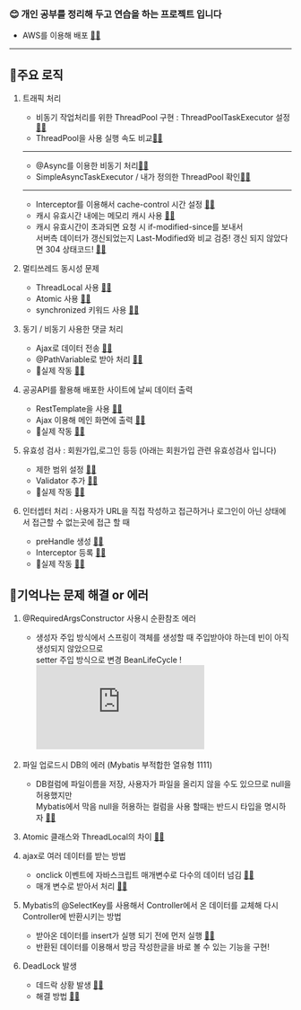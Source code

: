 <h3>😊 개인 공부를 정리해 두고 연습을 하는 프로젝트 입니다 </h3>

 - AWS를 이용해 배포 [📝🔗](http://54.180.140.215:8080/Project/home)
<hr>
<h2>🌈주요 로직</h2>

1. 트래픽 처리
	- 비동기 작업처리를 위한 ThreadPool 구현 : ThreadPoolTaskExecutor 설정[📝🔗](https://github.com/qufehfdl/portfolio/blob/main/Project/src/main/java/com/hrilke/project/config/ThreadPoolConfig.java#L19)
	- ThreadPool을 사용 실행 속도 비교[📝🔗](https://github.com/qufehfdl/portfolio/blob/main/Project/src/main/java/com/hrilke/project/controller/concurrent/ThreadPoolController.java#L24)
	- --
	- @Async를 이용한 비동기 처리[📝🔗](https://github.com/qufehfdl/portfolio/blob/main/Project/src/main/java/com/hrilke/project/service/concurrent/AsyncService.java#L12)
	- SimpleAsyncTaskExecutor / 내가 정의한 ThreadPool 확인[📝🔗](https://github.com/qufehfdl/portfolio/blob/main/Project/src/main/java/com/hrilke/project/controller/concurrent/AsyncController.java#L34)
	- --
   	- Interceptor를 이용해서 cache-control 시간 설정 [📝🔗](https://github.com/qufehfdl/portfolio/blob/main/Project/src/main/java/com/hrilke/project/interceptor/CacheInterceptor.java#L16)
	- 캐시 유효시간 내에는 메모리 캐시 사용 [📝🔗](https://github.com/qufehfdl/portfolio/blob/main/Project/src/main/webapp/resources/upload/cache2.png)
	- 캐시 유효시간이 초과되면 요청 시 if-modified-since를 보내서<br> 서버측 데이터가 갱신되었는지
	  Last-Modified와 비교 검증!  갱신 되지 않았다면 304 상태코드! [📝🔗](https://github.com/qufehfdl/portfolio/blob/main/Project/src/main/webapp/resources/upload/cache3.png)
      
2. 멀티쓰레드 동시성 문제
    - ThreadLocal 사용 [📝🔗](https://github.com/qufehfdl/portfolio/blob/main/Project/src/main/java/com/hrilke/project/controller/concurrent/ThreadLocalController.java#L21)
    - Atomic 사용 [📝🔗](https://github.com/qufehfdl/portfolio/blob/main/Project/src/main/java/com/hrilke/project/controller/concurrent/AtomicInstanceController.java#L35)
    - synchronized 키워드 사용 [📝🔗](https://github.com/qufehfdl/portfolio/blob/main/Project/src/main/java/com/hrilke/project/controller/concurrent/SynchronizedController.java#L12)

3. 동기 / 비동기 사용한 댓글 처리
    - Ajax로 데이터 전송 [📝🔗](https://github.com/qufehfdl/portfolio/blob/main/Project/src/main/webapp/WEB-INF/views/board/read.jsp#L16)
    - @PathVariable로 받아 처리 [📝🔗](https://github.com/qufehfdl/portfolio/blob/main/Project/src/main/java/com/hrilke/project/controller/ReplyController.java#L39)
    - 🔎실제 작동 [📝🔗](http://54.180.140.215:8080/Project/board/read?board_category=5&content_num=1)

4. 공공API를 활용해 배포한 사이트에 날씨 데이터 출력
    - RestTemplate을 사용 [📝🔗](https://github.com/qufehfdl/portfolio/blob/main/Project/src/main/java/com/hrilke/project/controller/RestAPIController.java#L47)
    - Ajax 이용해 메인 화면에 출력 [📝🔗](https://github.com/qufehfdl/portfolio/blob/main/Project/src/main/webapp/WEB-INF/views/home.jsp#L14)
    - 🔎실제 작동 [📝🔗](http://54.180.140.215:8080/Project/home)
      
5. 유효성 검사 : 회원가입,로그인 등등 (아래는 회원가입 관련 유효성검사 입니다)
    - 제한 범위 설정 [📝🔗](https://github.com/qufehfdl/portfolio/blob/main/Project/src/main/java/com/hrilke/project/beans/UserBean.java#L13)
    - Validator 추가 [📝🔗](https://github.com/qufehfdl/portfolio/blob/main/Project/src/main/java/com/hrilke/project/validation/UserValidator.java#L16)
    - 🔎실제 작동 [📝🔗](http://54.180.140.215:8080/Project/user/join)

6. 인터셉터 처리 : 사용자가 URL을 직접 작성하고 접근하거나 로그인이 아닌 상태에서 접근할 수 없는곳에 접근 할 때
    - preHandle 생성 [📝🔗](https://github.com/qufehfdl/portfolio/blob/main/Project/src/main/java/com/hrilke/project/interceptor/CheckLoginInterceptor.java#L21)
    - Interceptor 등록 [📝🔗](https://github.com/qufehfdl/portfolio/blob/main/Project/src/main/java/com/hrilke/project/config/ServletAppContext.java#L161)
    - 🔎실제 작동 [📝🔗](http://54.180.140.215:8080/Project/board/read)
  
<h2>🌈기억나는 문제 해결 or 에러</h2>

1. @RequiredArgsConstructor 사용시 순환참조 에러
    - 생성자 주입 방식에서 스프링이 객체를 생성할 때 주입받아야 하는데 빈이 아직 생성되지 않았으므로<br>
    setter 주입 방식으로 변경 BeanLifeCycle !![📝🔗](https://github.com/qufehfdl/portfolio/blob/main/Project/src/main/java/com/hrilke/project/config/ServletAppContext.java#L74)

2. 파일 업로드시 DB의 에러 (Mybatis 부적합한 열유형 1111)
    - DB컬럼에 파일이름을 저장, 사용자가 파일을 올리지 않을 수도 있으므로 null을 허용했지만 <br> Mybatis에서 막음
       null을 허용하는 컬럼을 사용 할때는 반드시 타입을 명시하자 [📝🔗](https://github.com/qufehfdl/portfolio/blob/main/Project/src/main/java/com/hrilke/project/service/BoardService.java#L60)
       
3. Atomic 클래스와 ThreadLocal의 차이 [📝🔗](https://github.com/qufehfdl/portfolio/blob/main/Project/src/main/java/com/hrilke/project/config/RootAppContext.java#L40)

4. ajax로 여러 데이터를 받는 방법
    - onclick 이벤트에 자바스크립트 매개변수로 다수의 데이터 넘김 [📝🔗](https://github.com/qufehfdl/portfolio/blob/main/Project/src/main/webapp/WEB-INF/views/board/read.jsp#L91)
    - 매개 변수로 받아서 처리 [📝🔗](https://github.com/qufehfdl/portfolio/blob/main/Project/src/main/webapp/WEB-INF/views/board/read.jsp#L16)

5. Mybatis의 @SelectKey를 사용해서 Controller에서 온 데이터를 교체해 다시 Controller에 반환시키는 방법
    - 받아온 데이터를 insert가 실행 되기 전에 먼저 실행 [📝🔗](https://github.com/qufehfdl/portfolio/blob/main/Project/src/main/java/com/hrilke/project/mapper/BoardMapper.java#L18)
    - 반환된 데이터를 이용해서 방금 작성한글을 바로 볼 수 있는 기능을 구현!
    
6. DeadLock 발생
    - 데드락 상황 발생 [📝🔗](https://github.com/qufehfdl/portfolio/blob/main/Project/src/main/java/com/hrilke/project/controller/concurrent/SynchronizedController.java#L25)
    - 해결 방법 [📝🔗](https://github.com/qufehfdl/portfolio/blob/main/Project/src/main/java/com/hrilke/project/controller/concurrent/SynchronizedController.java#L66)
    
